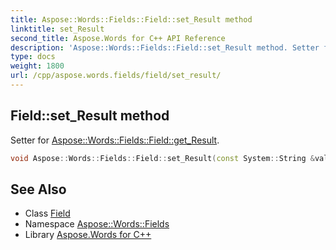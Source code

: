```yaml
---
title: Aspose::Words::Fields::Field::set_Result method
linktitle: set_Result
second_title: Aspose.Words for C++ API Reference
description: 'Aspose::Words::Fields::Field::set_Result method. Setter for Aspose::Words::Fields::Field::get_Result in C++.'
type: docs
weight: 1800
url: /cpp/aspose.words.fields/field/set_result/
---
```

## Field::set_Result method


Setter for [Aspose::Words::Fields::Field::get_Result](../get_result/).

```cpp
void Aspose::Words::Fields::Field::set_Result(const System::String &value)
```

## See Also

* Class [Field](../)
* Namespace [Aspose::Words::Fields](../../)
* Library [Aspose.Words for C++](../../../)
